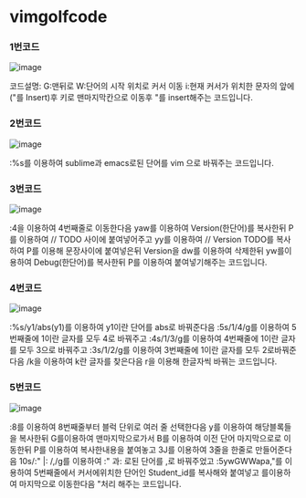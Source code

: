 # vimgolfcode
### 1번코드
![image](https://user-images.githubusercontent.com/94737280/144739820-e7958374-47ba-438d-a35c-457ff9d7b1e4.png)
  
코드설명: G:맨뒤로 W:단어의 시작 위치로 커서 이동 i:현재 커서가 위치한 문자의 앞에 ("를 Insert)후 <End>키로 맨마지막칸으로 이동후 "를 insert해주는 코드입니다.
  
### 2번코드
![image](https://user-images.githubusercontent.com/94737280/144739814-45e806c2-0584-4fe4-8c18-e2500e2fadd2.png)
  
 :%s를 이용하여 sublime과 emacs로된 단어를 vim 으로 바꿔주는 코드입니다.
  
### 3번코드
   ![image](https://user-images.githubusercontent.com/94737280/144739807-dc166499-ca08-426a-b3e0-09d654921a02.png)
  
  :4<CR>을 이용하여 4번째줄로 이동한다음 yaw를 이용하여 Version(한단어)를 복사한뒤 
  P를 이용하여 // TODO 사이에 붙여넣어주고 yy를 이용하여 // Version TODO를 복사하여 P를 이용해 문장사이에 붙여넣은뒤 
  Version을 dw를 이용하여 삭제한뒤 yw를이용하여 Debug(한단어)를 복사한뒤 P를 이용하여 붙여넣기해주는 코드입니다.
  
### 4번코드
  ![image](https://user-images.githubusercontent.com/94737280/144739797-636f4083-3043-4bef-bf97-2fbfe553d611.png)

   
  
  :%s/y1/abs(y1)<CR>를 이용하여 y1이란 단어를 abs로 바꿔준다음 
  :5s/1/4/g<CR>를 이용하여 5번째줄에 1이란 글자를 모두 4로 바꿔주고
  :4s/1/3/g<CR>를 이용하여 4번째줄에 1이란 글자를 모두 3으로 바꿔주고
  :3s/1/2/g<CR>를 이용하여 3번째줄에 1이란 글자를 모두 2로바꿔준다음
  /k<CR>을 이용하여 k란 글자를 찾은다음 r을 이용해 한글자씩 바꿔는 코드입니다.
  
  
### 5번코드
  ![image](https://user-images.githubusercontent.com/94737280/144739780-6d643c14-d858-4e67-a9c0-7137db91c7d8.png)

  
  :8<CR><C-V><Up><Up><Right><Right><Right><Right>를 이용하여 8번째줄부터 블럭 단위로 여러 줄 선택한다음
  y를 이용하여 해당블록들을 복사한뒤
  G를이용하여 맨마지막으로가서 B를 이용하여 이전 단어 마지막으로로 이동한뒤
  P를 이용하여 복사한내용을 붙여놓고 
  3J를 이용하여 3줄을 한줄로 만들어준다음
  10s/:" \|: /,/g<CR>를 이용하여 :" 과: 로된 단어를 ,로 바꿔주었고
  :5<CR>ywGWWa<Esc>pa,<End>"<CR>를 이용하여 5번째줄에서 커서에위치한 단어인 Student_id를 복사해와 붙여넣고 <End>를이용하여 마지막으로 이동한다음 "처리 해주는 코드입니다.
 
